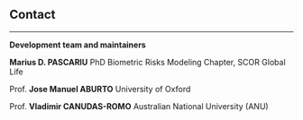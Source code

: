 ## Contact
---

**Development team and maintainers**

**Marius D. PASCARIU** PhD
Biometric Risks Modeling Chapter, SCOR Global Life

Prof. **Jose Manuel ABURTO**
University of Oxford

Prof. **Vladimir CANUDAS-ROMO**
Australian National University (ANU)



